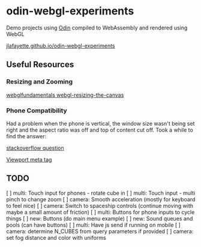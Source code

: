 # odin-webgl-experiments

Demo projects using [Odin]("https://odin-lang.org/") compiled to WebAssembly and rendered using WebGL

[jlafayette.github.io/odin-webgl-experiments](https://jlafayette.github.io/odin-webgl-experiments/)

## Useful Resources

### Resizing and Zooming

[webglfundamentals webgl-resizing-the-canvas](https://webglfundamentals.org/webgl/lessons/webgl-resizing-the-canvas.html)

### Phone Compatibility

Had a problem when the phone is vertical, the window size wasn't being set right and the
aspect ratio was off and top of content cut off.  Took a while to find the answer:

[stackoverflow question](https://stackoverflow.com/questions/26799330/why-does-window-innerheight-return-180-when-in-horizontal-orientation)

[Viewport meta tag](https://developer.mozilla.org/en-US/docs/Web/HTML/Viewport_meta_tag)

## TODO

[ ] multi: Touch input for phones - rotate cube in
[ ] multi: Touch input - multi pinch to change zoom
[ ] camera: Smooth acceleration (mostly for keyboard to feel nice)
[ ] camera: Switch to spaceship controls (continue moving with maybe a small amount of friction)
[ ] multi: Buttons for phone inputs to cycle things
[ ] new: Buttons (do main menu example)
[ ] new: Sound queues and pools (can have buttons)
[ ] multi: Have js send if running on mobile
[ ] camera: determine N_CUBES from query parameters if provided
[ ] camera: set fog distance and color with uniforms
